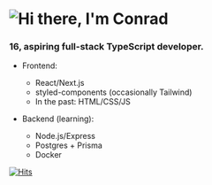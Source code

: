 <h1 align="left">
  <img src="https://raw.githubusercontent.com/cnrad/cnrad/main/header.svg" alt="Hi there, I'm Conrad" />
</h1>

### 16, aspiring full-stack TypeScript developer.

- Frontend:
  - React/Next.js
  - styled-components (occasionally Tailwind)
  - In the past: HTML/CSS/JS

- Backend (learning):
  - Node.js/Express
  - Postgres + Prisma
  - Docker

[![Hits](https://hits.seeyoufarm.com/api/count/incr/badge.svg?url=https%3A%2F%2Fgithub.com%2Fcnrad&count_bg=%230263A4&title_bg=%23002D53&icon=github.svg&icon_color=%23FFFFFF&title=visits&edge_flat=false)](https://hits.seeyoufarm.com)
